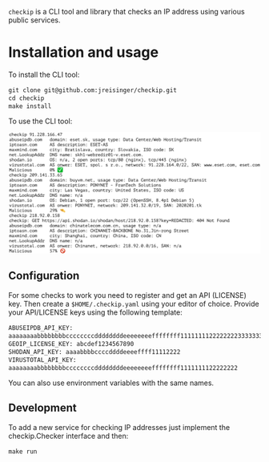 `checkip` is a CLI tool and library that checks an IP address using various
public services.

# Installation and usage

To install the CLI tool:

```
git clone git@github.com:jreisinger/checkip.git
cd checkip
make install
```

To use the CLI tool:

![](checkip.png)

## Configuration

For some checks to work you need to register and get an API (LICENSE) key.
Then create a `$HOME/.checkip.yaml` using your editor of choice. Provide your
API/LICENSE keys using the following template:

```
ABUSEIPDB_API_KEY: aaaaaaaabbbbbbbbccccccccddddddddeeeeeeeeffffffff11111111222222223333333344444444
GEOIP_LICENSE_KEY: abcdef1234567890
SHODAN_API_KEY: aaaabbbbccccddddeeeeffff11112222
VIRUSTOTAL_API_KEY: aaaaaaaabbbbbbbbccccccccddddddddeeeeeeeeffffffff1111111122222222
```

You can also use environment variables with the same names.

## Development

To add a new service for checking IP addresses just implement the
checkip.Checker interface and then:

```
make run
```